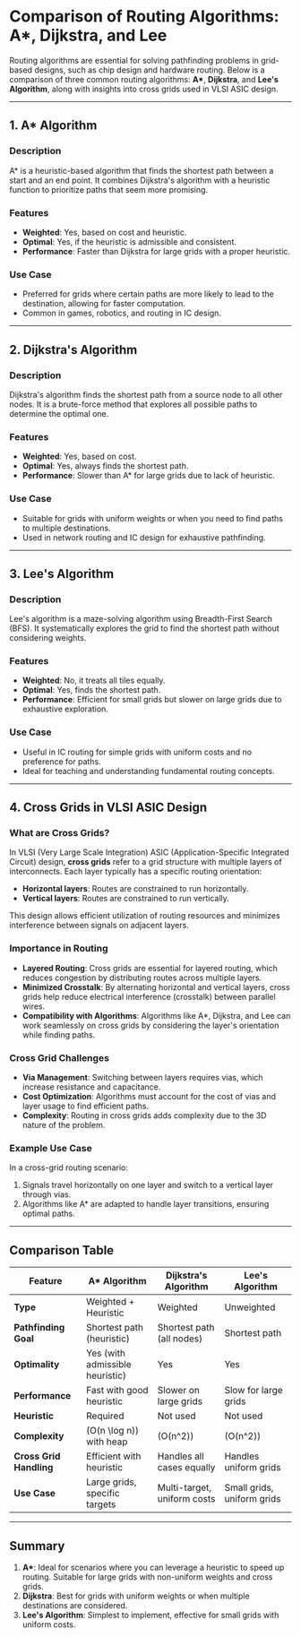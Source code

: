 # Comparison of Routing Algorithms: A\*, Dijkstra, and Lee

Routing algorithms are essential for solving pathfinding problems in grid-based designs, such as chip design and hardware routing. Below is a comparison of three common routing algorithms: **A\***, **Dijkstra**, and **Lee's Algorithm**, along with insights into cross grids used in VLSI ASIC design.

---

## 1. A\* Algorithm
### Description
A\* is a heuristic-based algorithm that finds the shortest path between a start and an end point. It combines Dijkstra's algorithm with a heuristic function to prioritize paths that seem more promising.

### Features
- **Weighted**: Yes, based on cost and heuristic.
- **Optimal**: Yes, if the heuristic is admissible and consistent.
- **Performance**: Faster than Dijkstra for large grids with a proper heuristic.

### Use Case
- Preferred for grids where certain paths are more likely to lead to the destination, allowing for faster computation.
- Common in games, robotics, and routing in IC design.

---

## 2. Dijkstra's Algorithm
### Description
Dijkstra's algorithm finds the shortest path from a source node to all other nodes. It is a brute-force method that explores all possible paths to determine the optimal one.

### Features
- **Weighted**: Yes, based on cost.
- **Optimal**: Yes, always finds the shortest path.
- **Performance**: Slower than A\* for large grids due to lack of heuristic.

### Use Case
- Suitable for grids with uniform weights or when you need to find paths to multiple destinations.
- Used in network routing and IC design for exhaustive pathfinding.

---

## 3. Lee's Algorithm
### Description
Lee's algorithm is a maze-solving algorithm using Breadth-First Search (BFS). It systematically explores the grid to find the shortest path without considering weights.

### Features
- **Weighted**: No, it treats all tiles equally.
- **Optimal**: Yes, finds the shortest path.
- **Performance**: Efficient for small grids but slower on large grids due to exhaustive exploration.

### Use Case
- Useful in IC routing for simple grids with uniform costs and no preference for paths.
- Ideal for teaching and understanding fundamental routing concepts.

---

## 4. Cross Grids in VLSI ASIC Design

### What are Cross Grids?
In VLSI (Very Large Scale Integration) ASIC (Application-Specific Integrated Circuit) design, **cross grids** refer to a grid structure with multiple layers of interconnects. Each layer typically has a specific routing orientation:
- **Horizontal layers**: Routes are constrained to run horizontally.
- **Vertical layers**: Routes are constrained to run vertically.

This design allows efficient utilization of routing resources and minimizes interference between signals on adjacent layers.

### Importance in Routing
- **Layered Routing**: Cross grids are essential for layered routing, which reduces congestion by distributing routes across multiple layers.
- **Minimized Crosstalk**: By alternating horizontal and vertical layers, cross grids help reduce electrical interference (crosstalk) between parallel wires.
- **Compatibility with Algorithms**: Algorithms like A\*, Dijkstra, and Lee can work seamlessly on cross grids by considering the layer's orientation while finding paths.

### Cross Grid Challenges
- **Via Management**: Switching between layers requires vias, which increase resistance and capacitance.
- **Cost Optimization**: Algorithms must account for the cost of vias and layer usage to find efficient paths.
- **Complexity**: Routing in cross grids adds complexity due to the 3D nature of the problem.

### Example Use Case
In a cross-grid routing scenario:
1. Signals travel horizontally on one layer and switch to a vertical layer through vias.
2. Algorithms like A\* are adapted to handle layer transitions, ensuring optimal paths.

---

## Comparison Table

| Feature                  | A\* Algorithm             | Dijkstra's Algorithm      | Lee's Algorithm           |
|--------------------------|---------------------------|---------------------------|---------------------------|
| **Type**                 | Weighted + Heuristic      | Weighted                  | Unweighted                |
| **Pathfinding Goal**     | Shortest path (heuristic) | Shortest path (all nodes) | Shortest path             |
| **Optimality**           | Yes (with admissible heuristic) | Yes                   | Yes                       |
| **Performance**          | Fast with good heuristic  | Slower on large grids     | Slow for large grids      |
| **Heuristic**            | Required                 | Not used                 | Not used                  |
| **Complexity**           | \(O(n \log n)\) with heap | \(O(n^2)\)               | \(O(n^2)\)                |
| **Cross Grid Handling**  | Efficient with heuristic  | Handles all cases equally | Handles uniform grids     |
| **Use Case**             | Large grids, specific targets | Multi-target, uniform costs | Small grids, uniform grids |

---

## Summary
1. **A\***: Ideal for scenarios where you can leverage a heuristic to speed up routing. Suitable for large grids with non-uniform weights and cross grids.
2. **Dijkstra**: Best for grids with uniform weights or when multiple destinations are considered.
3. **Lee's Algorithm**: Simplest to implement, effective for small grids with uniform costs.

